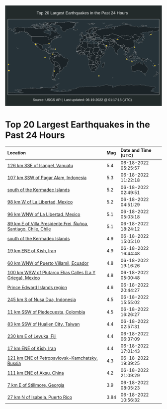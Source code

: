 ![Map](./map.png)

# Top 20 Largest Earthquakes in the Past 24 Hours

| Location | Mag | Date and Time (UTC) |
|:---|:---|:---|
| [126 km SSE of Isangel, Vanuatu](https://earthquake.usgs.gov/earthquakes/eventpage/us7000hias) | 5.4 | 06-18-2022 05:25:57 |
| [107 km SSW of Pagar Alam, Indonesia](https://earthquake.usgs.gov/earthquakes/eventpage/us7000hic1) | 5.3 | 06-18-2022 11:22:18 |
| [south of the Kermadec Islands](https://earthquake.usgs.gov/earthquakes/eventpage/us7000hiab) | 5.2 | 06-18-2022 02:49:51 |
| [98 km W of La Libertad, Mexico](https://earthquake.usgs.gov/earthquakes/eventpage/us7000hiaj) | 5.2 | 06-18-2022 04:51:29 |
| [96 km WNW of La Libertad, Mexico](https://earthquake.usgs.gov/earthquakes/eventpage/us7000hiar) | 5.1 | 06-18-2022 05:03:18 |
| [89 km E of Villa Presidente Frei, Ñuñoa, Santiago, Chile, Chile](https://earthquake.usgs.gov/earthquakes/eventpage/us7000hiew) | 5.1 | 06-18-2022 18:24:12 |
| [south of the Kermadec Islands](https://earthquake.usgs.gov/earthquakes/eventpage/us7000hidx) | 4.9 | 06-18-2022 15:05:10 |
| [19 km ENE of Kīsh, Iran](https://earthquake.usgs.gov/earthquakes/eventpage/us7000hied) | 4.9 | 06-18-2022 16:44:48 |
| [60 km WNW of Puerto Villamil, Ecuador](https://earthquake.usgs.gov/earthquakes/eventpage/us7000hif5) | 4.8 | 06-18-2022 19:16:26 |
| [100 km WSW of Plutarco Elías Calles (La Y Griega), Mexico](https://earthquake.usgs.gov/earthquakes/eventpage/us7000hial) | 4.8 | 06-18-2022 05:00:48 |
| [Prince Edward Islands region](https://earthquake.usgs.gov/earthquakes/eventpage/us7000hifr) | 4.6 | 06-18-2022 20:44:27 |
| [245 km S of Nusa Dua, Indonesia](https://earthquake.usgs.gov/earthquakes/eventpage/us7000hie4) | 4.5 | 06-18-2022 15:55:02 |
| [11 km SSW of Piedecuesta, Colombia](https://earthquake.usgs.gov/earthquakes/eventpage/us7000hie8) | 4.5 | 06-18-2022 16:26:27 |
| [83 km SSW of Hualien City, Taiwan](https://earthquake.usgs.gov/earthquakes/eventpage/us7000hiac) | 4.4 | 06-18-2022 02:57:31 |
| [230 km E of Levuka, Fiji](https://earthquake.usgs.gov/earthquakes/eventpage/us7000hiaz) | 4.4 | 06-18-2022 06:37:09 |
| [17 km ENE of Kīsh, Iran](https://earthquake.usgs.gov/earthquakes/eventpage/us7000hiej) | 4.4 | 06-18-2022 17:01:43 |
| [121 km ENE of Petropavlovsk-Kamchatsky, Russia](https://earthquake.usgs.gov/earthquakes/eventpage/us7000hiff) | 4.3 | 06-18-2022 19:39:25 |
| [111 km ENE of Aksu, China](https://earthquake.usgs.gov/earthquakes/eventpage/us7000hifw) | 4.2 | 06-18-2022 21:09:29 |
| [7 km E of Stillmore, Georgia](https://earthquake.usgs.gov/earthquakes/eventpage/se60400186) | 3.9 | 06-18-2022 08:05:23 |
| [27 km N of Isabela, Puerto Rico](https://earthquake.usgs.gov/earthquakes/eventpage/pr2022169000) | 3.84 | 06-18-2022 10:56:32 |
